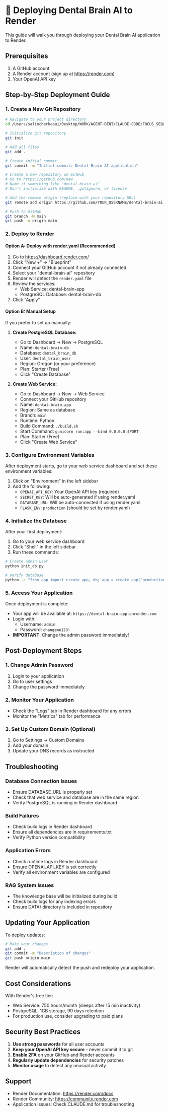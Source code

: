 # 🚀 Deploying Dental Brain AI to Render

This guide will walk you through deploying your Dental Brain AI application to Render.

## Prerequisites

1. A GitHub account
2. A Render account (sign up at https://render.com)
3. Your OpenAI API key

## Step-by-Step Deployment Guide

### 1. Create a New Git Repository

```bash
# Navigate to your project directory
cd /Users/salimcherkaoui/Desktop/WORK/AGENT-DENT/CLAUDE-CODE/FOCUS_SEQUENCE_TRAITEMENT/dental-app

# Initialize git repository
git init

# Add all files
git add .

# Create initial commit
git commit -m "Initial commit: Dental Brain AI application"

# Create a new repository on GitHub
# Go to https://github.com/new
# Name it something like "dental-brain-ai"
# Don't initialize with README, .gitignore, or license

# Add the remote origin (replace with your repository URL)
git remote add origin https://github.com/YOUR_USERNAME/dental-brain-ai.git

# Push to GitHub
git branch -M main
git push -u origin main
```

### 2. Deploy to Render

#### Option A: Deploy with render.yaml (Recommended)

1. Go to https://dashboard.render.com/
2. Click "New +" → "Blueprint"
3. Connect your GitHub account if not already connected
4. Select your "dental-brain-ai" repository
5. Render will detect the `render.yaml` file
6. Review the services:
   - Web Service: dental-brain-app
   - PostgreSQL Database: dental-brain-db
7. Click "Apply"

#### Option B: Manual Setup

If you prefer to set up manually:

1. **Create PostgreSQL Database:**
   - Go to Dashboard → New → PostgreSQL
   - Name: `dental-brain-db`
   - Database: `dental_brain_db`
   - User: `dental_brain_user`
   - Region: Oregon (or your preference)
   - Plan: Starter (Free)
   - Click "Create Database"

2. **Create Web Service:**
   - Go to Dashboard → New → Web Service
   - Connect your GitHub repository
   - Name: `dental-brain-app`
   - Region: Same as database
   - Branch: `main`
   - Runtime: Python
   - Build Command: `./build.sh`
   - Start Command: `gunicorn run:app --bind 0.0.0.0:$PORT`
   - Plan: Starter (Free)
   - Click "Create Web Service"

### 3. Configure Environment Variables

After deployment starts, go to your web service dashboard and set these environment variables:

1. Click on "Environment" in the left sidebar
2. Add the following:
   - `OPENAI_API_KEY`: Your OpenAI API key (required)
   - `SECRET_KEY`: Will be auto-generated if using render.yaml
   - `DATABASE_URL`: Will be auto-connected if using render.yaml
   - `FLASK_ENV`: `production` (should be set by render.yaml)

### 4. Initialize the Database

After your first deployment:

1. Go to your web service dashboard
2. Click "Shell" in the left sidebar
3. Run these commands:

```bash
# Create admin user
python init_db.py

# Verify database
python -c "from app import create_app, db; app = create_app('production'); app.app_context().push(); print('Database ready!')"
```

### 5. Access Your Application

Once deployment is complete:
- Your app will be available at: `https://dental-brain-app.onrender.com`
- Login with:
  - Username: `admin`
  - Password: `changeme123!`
- **IMPORTANT**: Change the admin password immediately!

## Post-Deployment Steps

### 1. Change Admin Password
1. Login to your application
2. Go to user settings
3. Change the password immediately

### 2. Monitor Your Application
- Check the "Logs" tab in Render dashboard for any errors
- Monitor the "Metrics" tab for performance

### 3. Set Up Custom Domain (Optional)
1. Go to Settings → Custom Domains
2. Add your domain
3. Update your DNS records as instructed

## Troubleshooting

### Database Connection Issues
- Ensure DATABASE_URL is properly set
- Check that web service and database are in the same region
- Verify PostgreSQL is running in Render dashboard

### Build Failures
- Check build logs in Render dashboard
- Ensure all dependencies are in requirements.txt
- Verify Python version compatibility

### Application Errors
- Check runtime logs in Render dashboard
- Ensure OPENAI_API_KEY is set correctly
- Verify all environment variables are configured

### RAG System Issues
- The knowledge base will be initialized during build
- Check build logs for any indexing errors
- Ensure DATA/ directory is included in repository

## Updating Your Application

To deploy updates:

```bash
# Make your changes
git add .
git commit -m "Description of changes"
git push origin main
```

Render will automatically detect the push and redeploy your application.

## Cost Considerations

With Render's free tier:
- Web Service: 750 hours/month (sleeps after 15 min inactivity)
- PostgreSQL: 1GB storage, 90 days retention
- For production use, consider upgrading to paid plans

## Security Best Practices

1. **Use strong passwords** for all user accounts
2. **Keep your OpenAI API key secure** - never commit it to git
3. **Enable 2FA** on your GitHub and Render accounts
4. **Regularly update dependencies** for security patches
5. **Monitor usage** to detect any unusual activity

## Support

- Render Documentation: https://render.com/docs
- Render Community: https://community.render.com
- Application Issues: Check CLAUDE.md for troubleshooting
